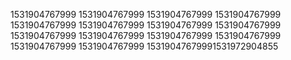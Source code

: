 1531904767999
1531904767999
1531904767999
1531904767999
1531904767999
1531904767999
1531904767999
1531904767999
1531904767999
1531904767999
1531904767999
1531904767999
1531904767999
1531904767999
15319047679991531972904855